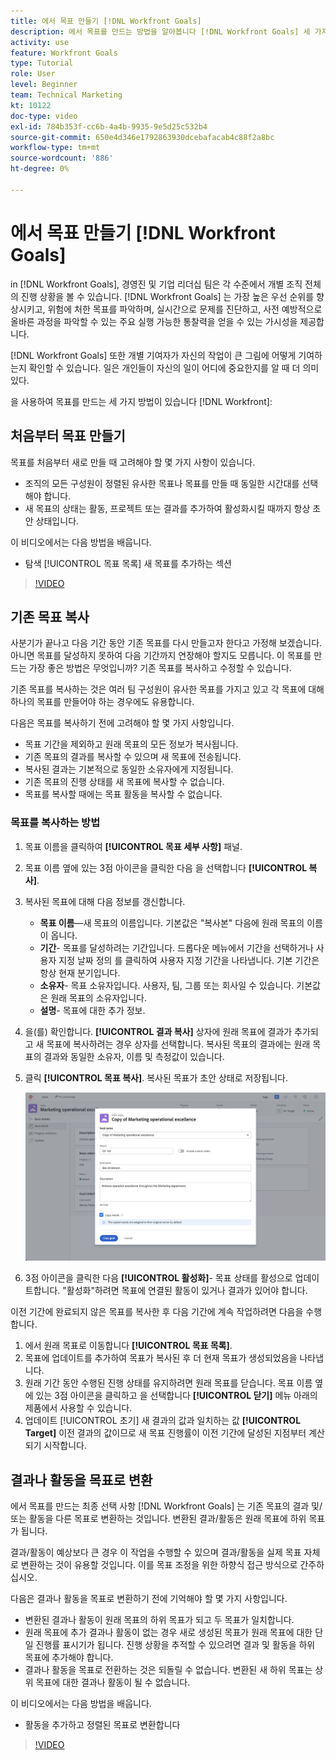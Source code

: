 ```yaml
---
title: 에서 목표 만들기 [!DNL Workfront Goals]
description: 에서 목표를 만드는 방법을 알아봅니다 [!DNL Workfront Goals] 세 가지 다른 옵션 사용.
activity: use
feature: Workfront Goals
type: Tutorial
role: User
level: Beginner
team: Technical Marketing
kt: 10122
doc-type: video
exl-id: 784b353f-cc6b-4a4b-9935-9e5d25c532b4
source-git-commit: 650e4d346e1792863930dcebafacab4c88f2a8bc
workflow-type: tm+mt
source-wordcount: '886'
ht-degree: 0%

---
```


# 에서 목표 만들기 [!DNL Workfront Goals]

in [!DNL Workfront Goals], 경영진 및 기업 리더십 팀은 각 수준에서 개별 조직 전체의 진행 상황을 볼 수 있습니다. [!DNL Workfront Goals] 는 가장 높은 우선 순위를 향상시키고, 위험에 처한 목표를 파악하며, 실시간으로 문제를 진단하고, 사전 예방적으로 올바른 과정을 파악할 수 있는 주요 실행 가능한 통찰력을 얻을 수 있는 가시성을 제공합니다.

[!DNL Workfront Goals] 또한 개별 기여자가 자신의 작업이 큰 그림에 어떻게 기여하는지 확인할 수 있습니다. 일은 개인들이 자신의 일이 어디에 중요한지를 알 때 더 의미 있다.

을 사용하여 목표를 만드는 세 가지 방법이 있습니다 [!DNL Workfront]:

## 처음부터 목표 만들기

목표를 처음부터 새로 만들 때 고려해야 할 몇 가지 사항이 있습니다.

* 조직의 모든 구성원이 정렬된 유사한 목표나 목표를 만들 때 동일한 시간대를 선택해야 합니다.
* 새 목표의 상태는 활동, 프로젝트 또는 결과를 추가하여 활성화시킬 때까지 항상 초안 상태입니다.

이 비디오에서는 다음 방법을 배웁니다.

* 탐색 [!UICONTROL 목표 목록] 새 목표를 추가하는 섹션

>[!VIDEO](https://video.tv.adobe.com/v/335191/?quality=12&learn=on)

## 기존 목표 복사

사분기가 끝나고 다음 기간 동안 기존 목표를 다시 만들고자 한다고 가정해 보겠습니다. 아니면 목표를 달성하지 못하여 다음 기간까지 연장해야 할지도 모릅니다. 이 목표를 만드는 가장 좋은 방법은 무엇입니까? 기존 목표를 복사하고 수정할 수 있습니다.

기존 목표를 복사하는 것은 여러 팀 구성원이 유사한 목표를 가지고 있고 각 목표에 대해 하나의 목표를 만들어야 하는 경우에도 유용합니다.

다음은 목표를 복사하기 전에 고려해야 할 몇 가지 사항입니다.

* 목표 기간을 제외하고 원래 목표의 모든 정보가 복사됩니다.
* 기존 목표의 결과를 복사할 수 있으며 새 목표에 전송됩니다.
* 복사된 결과는 기본적으로 동일한 소유자에게 지정됩니다.
* 기존 목표의 진행 상태를 새 목표에 복사할 수 없습니다.
* 목표를 복사할 때에는 목표 활동을 복사할 수 없습니다.

### 목표를 복사하는 방법

1. 목표 이름을 클릭하여 **[!UICONTROL 목표 세부 사항]** 패널.
1. 목표 이름 옆에 있는 3점 아이콘을 클릭한 다음 을 선택합니다 **[!UICONTROL 복사]**.
1. 복사된 목표에 대해 다음 정보를 갱신합니다.
   * **목표 이름**—새 목표의 이름입니다. 기본값은 &quot;복사본&quot; 다음에 원래 목표의 이름이 옵니다.
   * **기간**- 목표를 달성하려는 기간입니다. 드롭다운 메뉴에서 기간을 선택하거나 사용자 지정 날짜 정의 를 클릭하여 사용자 지정 기간을 나타냅니다. 기본 기간은 항상 현재 분기입니다.
   * **소유자**- 목표 소유자입니다. 사용자, 팀, 그룹 또는 회사일 수 있습니다. 기본값은 원래 목표의 소유자입니다.
   * **설명**- 목표에 대한 추가 정보.

1. 을(를) 확인합니다. **[!UICONTROL 결과 복사]** 상자에 원래 목표에 결과가 추가되고 새 목표에 복사하려는 경우 상자를 선택합니다. 복사된 목표의 결과에는 원래 목표의 결과와 동일한 소유자, 이름 및 측정값이 있습니다.

1. 클릭 **[!UICONTROL 목표 복사]**. 복사된 목표가 초안 상태로 저장됩니다.

   ![의 이미지 [!UICONTROL 목표 세부 사항] 패널 [!DNL Workfront Goals] 사용 [!UICONTROL 복사] 옵션](assets/03-workfront-goals-copy-a-goal.png)

1. 3점 아이콘을 클릭한 다음  **[!UICONTROL 활성화]**- 목표 상태를 활성으로 업데이트합니다. &quot;활성화&quot;하려면 목표에 연결된 활동이 있거나 결과가 있어야 합니다.

이전 기간에 완료되지 않은 목표를 복사한 후 다음 기간에 계속 작업하려면 다음을 수행합니다.

1. 에서 원래 목표로 이동합니다 **[!UICONTROL 목표 목록]**.
1. 목표에 업데이트를 추가하여 목표가 복사된 후 더 현재 목표가 생성되었음을 나타냅니다.
1. 원래 기간 동안 수행된 진행 상태를 유지하려면 원래 목표를 닫습니다. 목표 이름 옆에 있는 3점 아이콘을 클릭하고 을 선택합니다 **[!UICONTROL 닫기]** 메뉴 아래의 제품에서 사용할 수 있습니다.
1. 업데이트 [!UICONTROL 초기] 새 결과의 값과 일치하는 값 **[!UICONTROL Target]** 이전 결과의 값이므로 새 목표 진행률이 이전 기간에 달성된 지점부터 계산되기 시작합니다.

## 결과나 활동을 목표로 변환

에서 목표를 만드는 최종 선택 사항 [!DNL Workfront Goals] 는 기존 목표의 결과 및/또는 활동을 다른 목표로 변환하는 것입니다. 변환된 결과/활동은 원래 목표에 하위 목표가 됩니다.

결과/활동이 예상보다 큰 경우 이 작업을 수행할 수 있으며 결과/활동을 실제 목표 자체로 변환하는 것이 유용할 것입니다. 이를 목표 조정을 위한 하향식 접근 방식으로 간주하십시오.

다음은 결과나 활동을 목표로 변환하기 전에 기억해야 할 몇 가지 사항입니다.

* 변환된 결과나 활동이 원래 목표의 하위 목표가 되고 두 목표가 일치합니다.
* 원래 목표에 추가 결과나 활동이 없는 경우 새로 생성된 목표가 원래 목표에 대한 단일 진행률 표시기가 됩니다. 진행 상황을 추적할 수 있으려면 결과 및 활동을 하위 목표에 추가해야 합니다.
* 결과나 활동을 목표로 전환하는 것은 되돌릴 수 없습니다. 변환된 새 하위 목표는 상위 목표에 대한 결과나 활동이 될 수 없습니다.

이 비디오에서는 다음 방법을 배웁니다.

* 활동을 추가하고 정렬된 목표로 변환합니다

>[!VIDEO](https://video.tv.adobe.com/v/335192/?quality=12&learn=on)

